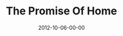 ---
layout: message
category: message
series: "A Journey Home"
title: "The Promise Of Home"
date: 2012-10-06-00-00
message_id: 751
program: "http://s3.amazonaws.com/crossroads-media/documents/10_06-07_12_HOMEProgram.pdf"
sc-permalink-url: "http://soundcloud.com/crdschurch/a-journey-home"
audio: "http://s3.amazonaws.com/crossroads-media/messages/audio/journeyhome_01.mp3"
audio-duration: "55:29"
description: "What is it like to be at home?
Because of an ancient tragedy that occurred in our
family lines, our default mode of operation is living as
abandoned orphans. But it can be changed—God's
greatest desire is that we would all come Home."
video: "http://s3.amazonaws.com/crossroads-media/messages/video/journeyhome_01.mp4"
video-duration: "55:36"
yt-video-id: "x19HR8iFHus"
video-image: "http://s3.amazonaws.com/crossroads-media/images/journeyhome_01_still.jpg"
tag: 
 - journey
 - home
 - tome
explicit: false
---